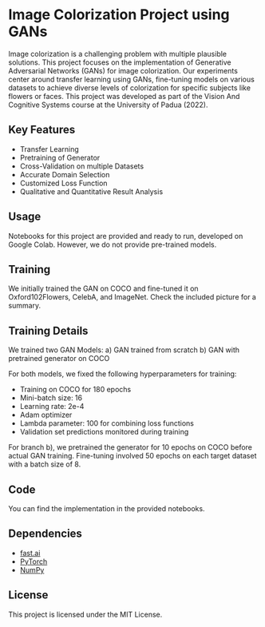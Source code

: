 # Image Colorization Project using GANs 

Image colorization is a challenging problem with multiple plausible solutions. This project focuses on the implementation of Generative Adversarial Networks (GANs) for image colorization. Our experiments center around transfer learning using GANs, fine-tuning models on various datasets to achieve diverse levels of colorization for specific subjects like flowers or faces. This project was developed as part of the Vision And Cognitive Systems course at the University of Padua (2022).

## Key Features
- Transfer Learning
- Pretraining of Generator
- Cross-Validation on multiple Datasets
- Accurate Domain Selection
- Customized Loss Function
- Qualitative and Quantitative Result Analysis

## Usage
Notebooks for this project are provided and ready to run, developed on Google Colab. However, we do not provide pre-trained models.

## Training
We initially trained the GAN on COCO and fine-tuned it on Oxford102Flowers, CelebA, and ImageNet. Check the included picture for a summary.

## Training Details
We trained two GAN Models: 
a) GAN trained from scratch
b) GAN with pretrained generator on COCO

For both models, we fixed the following hyperparameters for training:
- Training on COCO for 180 epochs
- Mini-batch size: 16
- Learning rate: 2e-4
- Adam optimizer
- Lambda parameter: 100 for combining loss functions
- Validation set predictions monitored during training

For branch b), we pretrained the generator for 10 epochs on COCO before actual GAN training. Fine-tuning involved 50 epochs on each target dataset with a batch size of 8.

## Code
You can find the implementation in the provided notebooks.

## Dependencies
- [fast.ai](https://www.fast.ai/)
- [PyTorch](https://pytorch.org/)
- [NumPy](https://numpy.org/)

## License
This project is licensed under the MIT License.

<!-- Add images here using the provided code -->

